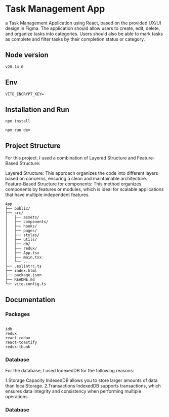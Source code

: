 # Task Management App

a Task Management Application using React, based on the
provided UX/UI design in Figma. The application should allow users to create, edit, delete,
and organize tasks into categories. Users should also be able to mark tasks as complete
and filter tasks by their completion status or category.

## Node version

```plaintext
v20.14.0
```
## Env

```plaintext
VITE_ENCRYPT_KEY= 
```

## Installation and Run

```plaintext
npm install

npm run dev

```

## Project Structure

For this project, I used a combination of Layered Structure and Feature-Based Structure:

Layered Structure: This approach organizes the code into different layers based on concerns, ensuring a clean and maintainable architecture.
Feature-Based Structure for components: This method organizes components by features or modules, which is ideal for scalable applications that have multiple independent features.

```plaintext
App
├── public/
├── src/
│   ├── assets/
│   ├── components/
│   ├── hooks/
│   ├── pages/
│   ├── styles/
│   ├── utils/
│   ├── db/
│   ├── redux/
│   ├── App.tsx
│   ├── main.tsx
│   └── ...
├── .eslintrc.ts
├── index.html
├── package.json
├── README.md
└── vite.config.ts
```

## Documentation

### Packages
```plaintext

idb
redux
react-redux
react-toastify
redux-thunk

```

### Database 
For the database, I used IndexedDB for the following reasons:

1.Storage Capacity
  IndexedDB allows you to store larger amounts of data than localStorage. 
2.Transactions
  IndexedDB supports transactions, which ensures data integrity and consistency when performing multiple operations.


### Database 

